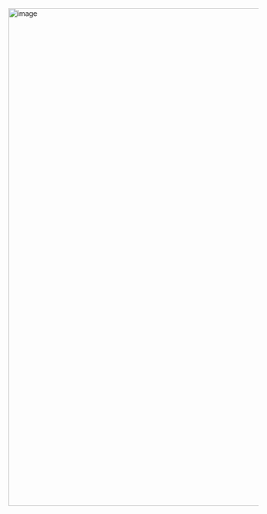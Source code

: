 <img width="1001" alt="image" src="https://user-images.githubusercontent.com/80818761/174436811-803136f4-339f-4db8-adf3-d996a2d193f5.png">
